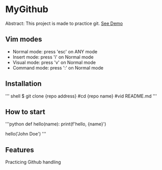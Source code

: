 # MyGithub

Abstract: This project is made to practice git.
[See Demo](https://www.google.com/)
## Vim modes

- Normal mode: press 'esc' on ANY mode
- Insert mode: press 'i' on Normal mode
- Visual mode: press 'v' on Normal mode
- Command mode: press ':' on Normal mode

## Installation

'''
shell
$ git clone {repo address}
#cd {repo name}
#vid README.md
'''

## How to start
'''python
def hello(name):
	print(f'hello, {name}')

hello('John Doe')
'''

## Features

Practicing Github handling
